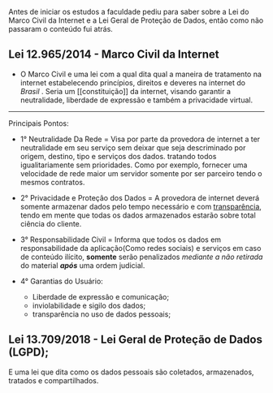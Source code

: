 Antes de iniciar os estudos a faculdade pediu para saber sobre a Lei do Marco Civil da Internet e a Lei Geral de Proteção de Dados, então como não passaram o conteúdo fui atrás.

## Lei 12.965/2014 - Marco Civil da Internet
- O Marco Civil e uma lei com a qual dita qual a maneira de tratamento na internet estabelecendo princípios, direitos e deveres na internet do *Brasil* . Seria um [[constituição]] da internet, visando garantir a neutralidade, liberdade de expressão e também a privacidade virtual.
---
Principais Pontos:
- 1° Neutralidade Da Rede = Visa por parte da provedora de internet a ter neutralidade em seu serviço sem deixar que seja descriminado por origem, destino, tipo e serviços dos dados. tratando todos igualitariamente sem prioridades. Como por exemplo, fornecer uma velocidade de rede maior um servidor somente por ser parceiro tendo o mesmos contratos.

- 2° Privacidade e Proteção dos Dados = A provedora de internet deverá somente armazenar dados pelo tempo necessário e com [transparência](https://saleswebsites.com.br/glossario/o-que-e-transparencia-digital/), tendo em mente que todas os dados armazenados estarão sobre total ciência do cliente.

- 3° Responsabilidade Civil = Informa que todos os dados em responsabilidade da aplicação(Como redes sociais) e serviços em caso de conteúdo ilícito, **somente** serão penalizados *mediante a não retirada* do material ***após*** uma ordem judicial.

- 4° Garantias do Usuário:
	- Liberdade de expressão e comunicação;
	- inviolabilidade e sigilo dos dados;
	- transparência no uso de dados pessoais;

## Lei 13.709/2018 - Lei Geral de Proteção de Dados (LGPD);

E uma lei que dita como os dados pessoais são coletados, armazenados, tratados e compartilhados.